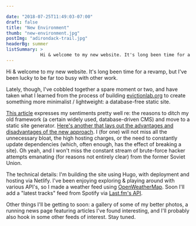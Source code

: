 ```yaml
---

date: "2018-07-25T11:49:03-07:00"
draft: false
title: "New Environment"
thumb: "new-environment.jpg"
postImg: "adirondack-trail.jpg"
headerBg: summer
listSummary: >
             Hi & welcome to my new website. It's long been time for a revamp, but I've been lucky to be far too busy with other work. Lately, though, I've cobbled together a spare moment or two ...
---             
```

Hi & welcome to my new website. It's long been time for a revamp, but I've been lucky to be far too busy with other work. 

Lately, though, I've cobbled together a spare moment or two, and have taken what I learned from the process of building <a href="https://evictionlab.org" target="_blank">evictionlab.org</a> to create something more minimalist / lightweight: a database-free static site.

<a href="https://eran.sandler.co.il/2017/06/04/goodbye-wordpress-hello-static-netlify/" target="_blank">This article</a> expresses my sentiments pretty well re: the reasons to ditch my old framework (a certain widely used, database-driven CMS) and move to a static site generator. <a href="https://developer.okta.com/blog/2018/06/07/static-sites-vs-cms" target="_blank">Here's another that lays out the advantages and disadvantages of the new approach</a>. I (for one) will not miss all the unnecessary bloat, the high hosting charges, or the need to constantly update dependencies (which, often enough, has the effect of breaking a site). Oh yeah, and I won't miss the constant stream of brute-force hacker attempts emanating (for reasons not entirely clear) from the former Soviet Union.

The technical details: I'm building the site using Hugo, with deployment and hosting via Netlify. I've been enjoying exploring & playing around with various API's, so I made a weather feed using <a href="https://openweathermap.org/api" target="_blank">OpenWeatherMap</a>. Soon I'll add a "latest tracks" feed from Spotify via <a href="https://www.last.fm/api/intro" target="_blank">Last.fm's API</a>.

Other things I'll be getting to soon: a gallery of some of my better photos, a running news page featuring articles I've found interesting, and I'll probably also hook in some other feeds of interest. Stay tuned.



